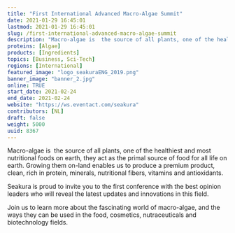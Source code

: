 ```yaml
---
title: "First International Advanced Macro-Algae Summit"
date: 2021-01-29 16:45:01
lastmod: 2021-01-29 16:45:01
slug: /first-international-advanced-macro-algae-summit
description: "Macro-algae is  the source of all plants, one of the healthiest and most nutritional foods on earth, they act as the primal source of food for all life on earth. Growing them on-land enables us to produce a premium product, clean, rich in protein, minerals, nutritional fibers, vitamins and antioxidants.Seakura is proud to invite you to the first conference with the best opinion leaders who will reveal the latest updates and innovations in this field. "
proteins: [Algae]
products: [Ingredients]
topics: [Business, Sci-Tech]
regions: [International]
featured_image: "logo_seakuraENG_2019.png"
banner_image: "banner_2.jpg"
online: TRUE
start_date: 2021-02-24
end_date: 2021-02-24
website: "https://ws.eventact.com/seakura"
contributors: [NL]
draft: false
weight: 5000
uuid: 8367
---
```

<p>Macro-algae is  the source of all plants, one of the healthiest and most nutritional foods on earth, they act as the primal source of food for all life on earth. Growing them on-land enables us to produce a premium product, clean, rich in protein, minerals, nutritional fibers, vitamins and antioxidants.</p>
<p>Seakura is proud to invite you to the first conference with the best opinion leaders who will reveal the latest updates and innovations in this field. </p>
<p>Join us to learn more about the fascinating world of macro-algae, and the ways they can be used in the food, cosmetics, nutraceuticals and biotechnology fields.</p>
